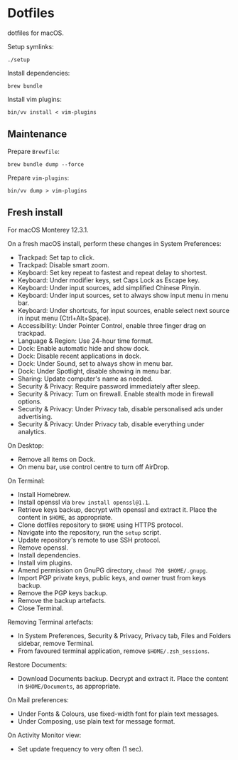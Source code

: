 # Dotfiles

dotfiles for macOS.

Setup symlinks:

```
./setup
```

Install dependencies:

```
brew bundle
```

Install vim plugins:

```
bin/vv install < vim-plugins
```

## Maintenance

Prepare `Brewfile`:

```
brew bundle dump --force
```

Prepare `vim-plugins`:

```
bin/vv dump > vim-plugins
```

## Fresh install

For macOS Monterey 12.3.1.

On a fresh macOS install, perform these changes in System Preferences:

  - Trackpad: Set tap to click.
  - Trackpad: Disable smart zoom.
  - Keyboard: Set key repeat to fastest and repeat delay to shortest.
  - Keyboard: Under modifier keys, set Caps Lock as Escape key.
  - Keyboard: Under input sources, add simplified Chinese Pinyin.
  - Keyboard: Under input sources, set to always show input menu in menu bar.
  - Keyboard: Under shortcuts, for input sources, enable select next source in input menu (Ctrl+Alt+Space).
  - Accessibility: Under Pointer Control, enable three finger drag on trackpad.
  - Language & Region: Use 24-hour time format.
  - Dock: Enable automatic hide and show dock.
  - Dock: Disable recent applications in dock.
  - Dock: Under Sound, set to always show in menu bar.
  - Dock: Under Spotlight, disable showing in menu bar.
  - Sharing: Update computer's name as needed.
  - Security & Privacy: Require password immediately after sleep.
  - Security & Privacy: Turn on firewall. Enable stealth mode in firewall options.
  - Security & Privacy: Under Privacy tab, disable personalised ads under advertising.
  - Security & Privacy: Under Privacy tab, disable everything under analytics.

On Desktop:

  - Remove all items on Dock.
  - On menu bar, use control centre to turn off AirDrop.

On Terminal:

  - Install Homebrew.
  - Install openssl via `brew install openssl@1.1`.
  - Retrieve keys backup, decrypt with openssl and extract it. Place the content in `$HOME`, as appropriate.
  - Clone dotfiles repository to `$HOME` using HTTPS protocol.
  - Navigate into the repository, run the `setup` script.
  - Update repository's remote to use SSH protocol.
  - Remove openssl.
  - Install dependencies.
  - Install vim plugins.
  - Amend permission on GnuPG directory, `chmod 700 $HOME/.gnupg`.
  - Import PGP private keys, public keys, and owner trust from keys backup.
  - Remove the PGP keys backup.
  - Remove the backup artefacts.
  - Close Terminal.

Removing Terminal artefacts:

  - In System Preferences, Security & Privacy, Privacy tab, Files and Folders sidebar, remove Terminal.
  - From favoured terminal application, remove `$HOME/.zsh_sessions`.

Restore Documents:

  - Download Documents backup. Decrypt and extract it. Place the content in `$HOME/Documents`, as appropriate.

On Mail preferences:

  - Under Fonts & Colours, use fixed-width font for plain text messages.
  - Under Composing, use plain text for message format.

On Activity Monitor view:

  - Set update frequency to very often (1 sec).
